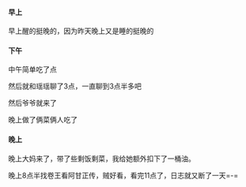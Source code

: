 #### 早上

早上醒的挺晚的，因为昨天晚上又是睡的挺晚的

#### 下午

中午简单吃了点

然后就和瑶瑶聊了3点，一直聊到3点半多吧

然后爷爷就来了

晚上做了俩菜俩人吃了

#### 晚上

晚上大妈来了，带了些剩饭剩菜，我给她额外扣下了一桶油。

晚上8点半找卷王看阿甘正传，贼好看，看完11点了，日志就又断了一天=-=